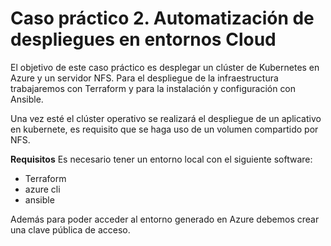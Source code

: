 # Caso práctico 2. Automatización de despliegues en entornos Cloud

El objetivo de este caso práctico es desplegar un clúster de Kubernetes en Azure y un servidor NFS. 
Para el despliegue de la infraestructura trabajaremos con Terraform y para la instalación y configuración con Ansible.

Una vez esté el clúster operativo se realizará el despliegue de un aplicativo en kubernete, es requisito que se haga uso de un volumen compartido por NFS.

**Requisitos**
Es necesario tener un entorno local con el siguiente software:
 - Terraform
 - azure cli 
 - ansible

Además para poder acceder al entorno generado en Azure debemos crear una clave pública de acceso.

